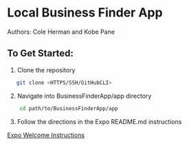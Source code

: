 # Local Business Finder App

Authors: Cole Herman and Kobe Pane

## To Get Started:

1. Clone the repository

```bash
   git clone <HTTPS/SSH/GitHubCLI>
```

2. Navigate into BusinessFinderApp/app directory

```bash
    cd path/to/BusinessFinderApp/app
```

3. Follow the directions in the Expo README.md instructions

[Expo Welcome Instructions](https://github.com/kobepane/BusinessFinderApp/blob/main/app/README.md)
